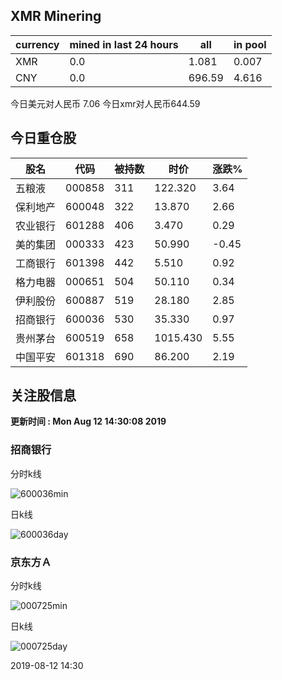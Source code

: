 ## XMR Minering

|currency|mined in last 24 hours|all|in pool|
|---|---|---|---|
|XMR|0.0|1.081|0.007|
|CNY|0.0|696.59|4.616|

今日美元对人民币 7.06	今日xmr对人民币644.59


## 今日重仓股 

|股名|代码|被持数|时价|涨跌%|
|---|---|---|---|---|
|五粮液|000858|311|122.320|3.64|
|保利地产|600048|322|13.870|2.66|
|农业银行|601288|406|3.470|0.29|
|美的集团|000333|423|50.990|-0.45|
|工商银行|601398|442|5.510|0.92|
|格力电器|000651|504|50.110|0.34|
|伊利股份|600887|519|28.180|2.85|
|招商银行|600036|530|35.330|0.97|
|贵州茅台|600519|658|1015.430|5.55|
|中国平安|601318|690|86.200|2.19|

## 关注股信息
**更新时间 : Mon Aug 12 14:30:08 2019**
### 招商银行 
分时k线

![600036min](http://image.sinajs.cn/newchart/min/n/sh600036.gif)

日k线

![600036day](http://image.sinajs.cn/newchart/daily/n/sh600036.gif)

### 京东方Ａ 
分时k线

![000725min](http://image.sinajs.cn/newchart/min/n/sz000725.gif)

日k线

![000725day](http://image.sinajs.cn/newchart/daily/n/sz000725.gif)

2019-08-12 14:30